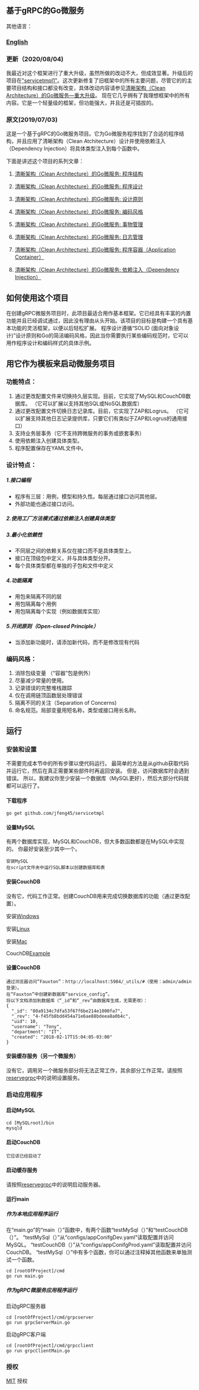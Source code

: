 ## 基于gRPC的Go微服务

其他语言：

### **[English](README.md)**

### 更新（2020/08/04)
我最近对这个框架进行了重大升级，虽然所做的改动不大，但成效显著。升级后的项目在["servicetmpl1"](https://github.com/jfeng45/servicetmpl1)。这次更新修复了旧框架中的所有主要问题，尽管它的的主要项目结构和接口都没有改变，具体改动内容请参见[清晰架构（Clean Architecture）的Go微服务—重大升级](https://blog.csdn.net/weixin_38748858/article/details/107565358/)。 现在它几乎拥有了我理想框架中的所有内容。它是一个轻量级的框架，但功能强大，并且还是可插拔的。

### 原文(2019/07/03)
这是一个基于gRPC的Go微服务项目。它为Go微服务程序找到了合适的程序结构，并且应用了清晰架构（Clean Atchitecture）设计并使用依赖注入（Dependency Injection）将具体类型注入到每个函数中。

下面是讲述这个项目的系列文章：

1. [清晰架构（Clean Architecture）的Go微服务: 程序结构](https://blog.csdn.net/weixin_38748858/article/details/103629874)

1. [清晰架构（Clean Architecture）的Go微服务: 程序设计](https://blog.csdn.net/weixin_38748858/article/details/103708927)

1. [清晰架构（Clean Architecture）的Go微服务: 设计原则](https://blog.csdn.net/weixin_38748858/article/details/103761028)

1. [清晰架构（Clean Architecture）的Go微服务: 编码风格](https://blog.csdn.net/weixin_38748858/article/details/104152116)

1. [清晰架构（Clean Architecture）的Go微服务: 事物管理](https://blog.csdn.net/weixin_38748858/article/details/104067578)

1. [清晰架构（Clean Architecture）的Go微服务: 日志管理](https://blog.csdn.net/weixin_38748858/article/details/103822111)

1. [清晰架构（Clean Architecture）的Go微服务: 程序容器（Application Container）](https://blog.csdn.net/weixin_38748858/article/details/103914642)

1. [清晰架构（Clean Architecture）的Go微服务: 依赖注入（Dependency Injection）](https://blog.csdn.net/weixin_38748858/article/details/103999523)

## 如何使用这个项目
在创建gRPC微服务项目时，此项目最适合用作基本框架。它已经具有丰富的内置功能并且已经调试通过，因此没有理由从头开始。该项目的目标是构建一个具有基本功能的灵活框架，以便以后轻松扩展。
程序设计遵循“SOLID (面向对象设计)”设计原则和Go的简洁编码风格，因此当你需要执行某些编码规范时，它可以用作程序设计和编码样式的具体示例。

## 用它作为模板来启动微服务项目
### 功能特点：
1. 通过更改配置文件来切换持久层实现。目前，它实现了MySQL和CouchDB数据库。 （它可以扩展以支持其他SQL或NoSQL数据库）
2. 通过更改配置文件切换日志记录库。目前，它实现了ZAP和Logrus。 （它可以扩展支持其他日志记录提供库，只要它们有类似于ZAP和Logrus的通用接口）
3. 支持业务层事务（它不支持跨微服务的事务或嵌套事务）
4. 使用依赖注入创建具体类型。
5. 程序配置保存在YAML文件中。

### 设计特点：
##### 1.接口编程
* 程序有三层：用例，模型和持久性。每层通过接口访问其他层。
* 外部功能也通过接口访问。
##### 2.使用工厂方法模式通过依赖注入创建具体类型
##### 3.最小化依赖性
* 不同层之间的依赖关系仅在接口而不是具体类型上。
* 接口在顶级包中定义，并与具体类型分开。
* 每个具体类型都在单独的子包和文件中定义
##### 4.功能隔离
* 用包来隔离不同的层
* 用包隔离每个用例
* 用包隔离每个实现（例如数据库实现）
##### 5.开闭原则（Open-closed Principle）
* 当添加新功能时，请添加新代码，而不是修改现有代码
 
### 编码风格：
1. 消除包级变量 （“容器”包是例外）
2. 尽量减少常量的使用。
3. 记录错误的完整堆栈跟踪
4. 仅在调用链顶函数层处理错误
5. 隔离不同的关注（Separation of Concerns)
6. 命名规范。局部变量用短名称，类型或接口用长名称。 

## 运行

### 安装和设置

不需要完成本节中的所有步骤以使代码运行。 最简单的方法是从github获取代码并运行它，然后在真正需要某些部件时再返回安装。 但是，访问数据库时会遇到错误。
所以，我建议你至少安装一个数据库（MySQL更好），然后大部分代码就都可以运行了。

#### 下载程序

```
go get github.com/jfeng45/servicetmpl
```

#### 设置MySQL

有两个数据库实现，MySQL和CouchDB，但大多数函数都是在MySQL中实现的。 你最好安装至少其中一个。

```
安装MySQL
在script文件夹中运行SQL脚本以创建数据库和表
```
#### 安装CouchDB

没有它，代码工作正常。创建CouchDB用来完成切换数据库的功能（通过更改配置）。

安装[Windows](https://docs.couchdb.org/en/2.2.0/install/windows.html)

安装[Linux](https://docs.couchdb.org/en/2.2.0/install/unix.html)

安装[Mac](https://docs.couchdb.org/en/2.2.0/install/mac.html)

CouchDB[Example](https://github.com/go-kivik/kivik/wiki/Usage-Examples)

#### 设置CouchDB

```
通过浏览器访问“Fauxton”：http://localhost:5984/_utils/#（使用：admin/admin登录）。
在“Fauxton”中创建新数据库“service_config”。
将以下文档添加到数据库（“_id”和“_rev”由数据库生成，无需更改）：
{
  "_id": "80a9134c7dfa53f67f6be214e1000fa7",
  "_rev": "4-f45fb8bdd454a71e6ae88bdeea8a0b4c",
  "uid": 10,
  "username": "Tony",
  "department": "IT",
  "created": "2018-02-17T15:04:05-03:00"
}
```
#### 安装缓存服务（另一个微服务）

没有它，调用另一个微服务部分将无法正常工作，其余部分工作正常。请按照[reservegrpc](https://github.com/jfeng45/reservegrpc)中的说明设置服务。

### 启动应用程序

#### 启动MySQL
```
cd [MySQLroot]/bin
mysqld
```

#### 启动CouchDB
```
它应该已经启动了
```
#### 启动缓存服务

请按照[reservegrpc](https://github.com/jfeng45/reservegrpc)中的说明启动服务器。

#### 运行main

##### 作为本地应用程序运行

在“main.go”的“main（）”函数中，有两个函数“testMySql（）”和“testCouchDB（）”。
“testMySql（）”从“configs/appConifgDev.yaml”读取配置并访问MySQL。 “testCouchDB（）”从“configs/appConifgProd.yaml”读取配置并访问CouchDB。
“testMySql（）”中有多个函数，你可以通过注释掉其他函数来单独测试一个函数。

```
cd [rootOfProject]/cmd
go run main.go
```
##### 作为gRPC微服务应用程序运行

启动gRPC服务器
```
cd [rootOfProject]/cmd/grpcserver
go run grpcServerMain.go
```
启动gRPC客户端
```
cd [rootOfProject]/cmd/grpcclient
go run grpcClientMain.go
```

### 授权

[MIT](LICENSE.txt) 授权


